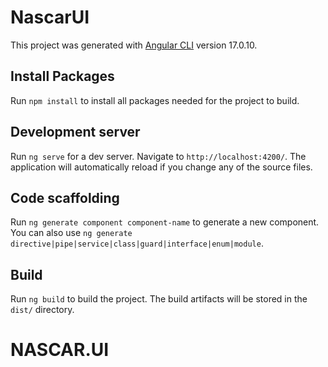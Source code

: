 # NascarUI

This project was generated with [Angular CLI](https://github.com/angular/angular-cli) version 17.0.10.
## Install Packages

Run `npm install` to install all packages needed for the project to build.

## Development server

Run `ng serve` for a dev server. Navigate to `http://localhost:4200/`. The application will automatically reload if you change any of the source files.

## Code scaffolding

Run `ng generate component component-name` to generate a new component. You can also use `ng generate directive|pipe|service|class|guard|interface|enum|module`.

## Build

Run `ng build` to build the project. The build artifacts will be stored in the `dist/` directory.

# NASCAR.UI

